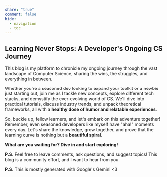 ```yaml
---
share: "true"
comment: false
hide:
  - navigation
  - toc
---
```


##   Learning Never Stops: A Developer's Ongoing CS Journey

This blog is my platform to chronicle my ongoing journey through the vast landscape of Computer Science, sharing the wins, the struggles, and everything in between.

Whether you're a seasoned dev looking to expand your toolkit or a newbie just starting out, join me as I tackle new concepts, explore different tech stacks, and demystify the ever-evolving world of CS. We'll dive into practical tutorials, discuss industry trends, and unpack theoretical frameworks, all with a **healthy dose of humor and relatable experiences**.

So, buckle up, fellow learners, and let's embark on this adventure together! Remember, even seasoned developers like myself have "aha!" moments every day. Let's share the knowledge, grow together, and prove that the learning curve is nothing but a **beautiful spiral**.

**What are you waiting for? Dive in and start exploring!**

**P.S.** Feel free to leave comments, ask questions, and suggest topics! This blog is a community effort, and I want to hear from you.

**P.S.** This is mostly generated with Google's Gemini <3